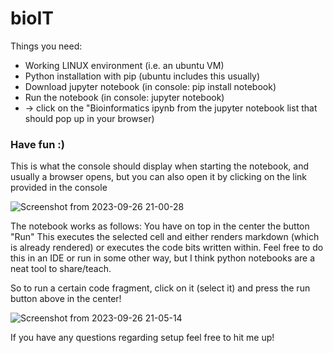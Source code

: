 # bioIT

Things you need:

- Working LINUX environment (i.e. an ubuntu VM)
- Python installation with pip (ubuntu includes this usually)
- Download jupyter notebook (in console: pip install notebook)
- Run the notebook (in console: jupyter notebook)
- -> click on the "Bioinformatics ipynb from the jupyter notebook list that should pop up in your browser)

### Have fun :)

This is what the console should display when starting the notebook, and usually a browser opens, but you can also
open it by clicking on the link provided in the console

![Screenshot from 2023-09-26 21-00-28](https://github.com/lightonmyhands/bioittest/assets/88935187/7d69970d-7c93-40f7-b154-a39da67dca1d)

The notebook works as follows:
You have on top in the center the button "Run"
This executes the selected cell and either renders markdown (which is already rendered) or executes the code bits written within.
Feel free to do this in an IDE or run in some other way, but I think python notebooks are a neat tool to share/teach.

So to run a certain code fragment, click on it (select it) and press the run button above in the center!

![Screenshot from 2023-09-26 21-05-14](https://github.com/lightonmyhands/bioittest/assets/88935187/050331c7-e94e-4ba8-8dd0-8bbce428a8d5)

If you have any questions regarding setup feel free to hit me up!
